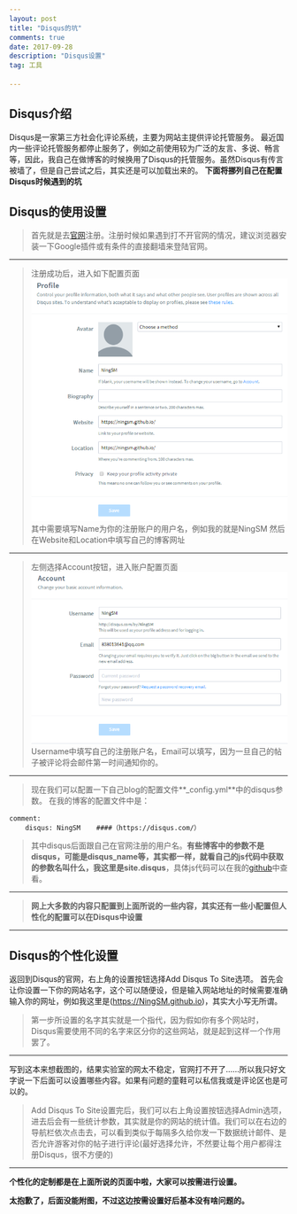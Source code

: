 ```yaml
---
layout: post
title: "Disqus的坑"
comments: true
date: 2017-09-28
description: "Disqus设置"
tag: 工具  

---   
```



## Disqus介绍
  Disqus是一家第三方社会化评论系统，主要为网站主提供评论托管服务。
最近国内一些评论托管服务都停止服务了，例如之前使用较为广泛的友言、多说、畅言等，因此，我自己在做博客的时候换用了Disqus的托管服务。虽然Disqus有传言   被墙了，但是自己尝试之后，其实还是可以加载出来的。
**下面将挪列自己在配置Disqus时候遇到的坑**

## Disqus的使用设置
>首先就是去[官网](https://disqus.com/)注册。注册时候如果遇到打不开官网的情况，建议浏览器安装一下Google插件或有条件的直接翻墙来登陆官网。

---
> 注册成功后，进入如下配置页面![配置页面](/images/posts/Disqus/setting.png)
> 其中需要填写Name为你的注册账户的用户名，例如我的就是NingSM
> 然后在Website和Location中填写自己的博客网址

---
> 左侧选择Account按钮，进入账户配置页面![账户配置页面](/images/posts/Disqus/account.png)
> Username中填写自己的注册账户名，Email可以填写，因为一旦自己的帖子被评论将会邮件第一时间通知你的。

---
> 现在我们可以配置一下自己blog的配置文件**_config.yml**中的disqus参数。
> 在我的博客的配置文件中是：
> 

```
comment:
    disqus: NingSM    ####（https://disqus.com/）
```
>其中disqus后面跟自己在官网注册的用户名。**有些博客中的参数不是disqus，可能是disqus_name等，其实都一样，就看自己的js代码中获取的参数名叫什么，我这里是site.disqus**，具体js代码可以在我的[github](https://github.com/NingSM/NingSM.github.io/blob/master/_includes/comments.html)中查看。
> 


---
> **网上大多数的内容只配置到上面所说的一些内容，其实还有一些小配置但人性化的配置可以在Disqus中设置**
> 

---

## Disqus的个性化设置
   返回到Disqus的官网，右上角的设置按钮选择Add Disqus To Site选项。
   首先会让你设置一下你的网站名字，这个可以随便设，但是输入网站地址的时候需要准确输入你的网址，例如我这里是(https://NingSM.github.io)，其实大小写无所谓。
>第一步所设置的名字其实就是一个指代，因为假如你有多个网站时，Disqus需要使用不同的名字来区分你的这些网站，就是起到这样一个作用罢了。
> 
 
 ---

  写到这本来想截图的，结果实验室的网太不稳定，官网打不开了......所以我只好文字说一下后面可以设置哪些内容。如果有问题的童鞋可以私信我或是评论区也是可以的。
 
>Add Disqus To Site设置完后，我们可以右上角设置按钮选择Admin选项，进去后会有一些统计参数，其实就是你的网站的统计值。我们可以在右边的导航栏依次点击去，可以看到类似于每隔多久给你发一下数据统计邮件、是否允许游客对你的帖子进行评论(最好选择允许，不然要让每个用户都得注册Disqus，很不方便的)
 
> 


---

**个性化的定制都是在上面所说的页面中啦，大家可以按需进行设置。**

**太抱歉了，后面没能附图，不过这边按需设置好后基本没有啥问题的。**
